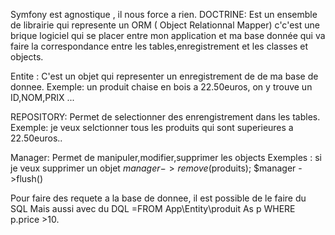 Symfony est agnostique , il nous force a rien.
DOCTRINE: Est un ensemble de librairie qui represente un ORM ( Object Relationnal Mapper) c'c'est une brique logiciel qui se placer entre mon application et ma base donnée qui va faire la correspondance entre les tables,enregistrement et les classes et objects.

Entite : C'est un objet qui representer un enregistrement de de ma base de donnee.
Exemple: un produit chaise en bois a 22.50euros, on y trouve un ID,NOM,PRIX ...

REPOSITORY: Permet de selectionner des enrengistrement dans les tables.
Exemple: je veux selctionner tous les produits qui sont superieures a 22.50euros..

Manager: Permet de manipuler,modifier,supprimer  les objects
Exemples : si je veux supprimer un objet
$manager->remove($produits);
$manager ->flush()


Pour faire des requete a la base de donnee, il est possible de le faire du SQL Mais aussi avec du DQL =FROM App\Entity\produit As p WHERE p.price >10.


